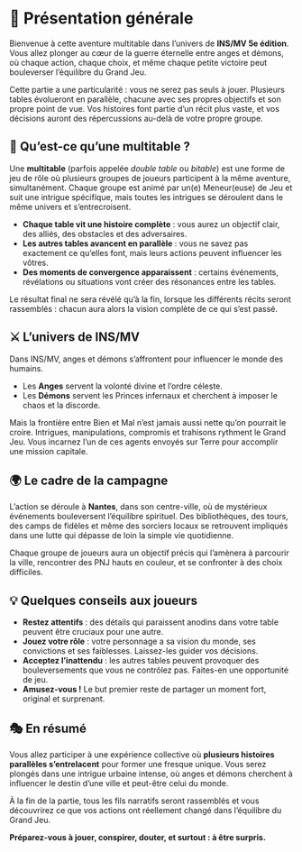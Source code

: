 # 📖 Présentation générale

Bienvenue à cette aventure multitable dans l’univers de **INS/MV 5e édition**.
Vous allez plonger au cœur de la guerre éternelle entre anges et démons, où chaque action, chaque choix, et même chaque petite victoire peut bouleverser l’équilibre du Grand Jeu.

Cette partie a une particularité : vous ne serez pas seuls à jouer.
Plusieurs tables évolueront en parallèle, chacune avec ses propres objectifs et son propre point de vue. Vos histoires font partie d’un récit plus vaste, et vos décisions auront des répercussions au-delà de votre propre groupe.

## 🎲 Qu’est-ce qu’une multitable ?

Une **multitable** (parfois appelée *double table* ou *bitable*) est une forme de jeu de rôle où plusieurs groupes de joueurs participent à la même aventure, simultanément.
Chaque groupe est animé par un(e) Meneur(euse) de Jeu et suit une intrigue spécifique, mais toutes les intrigues se déroulent dans le même univers et s’entrecroisent.

* **Chaque table vit une histoire complète** : vous aurez un objectif clair, des alliés, des obstacles et des adversaires.
* **Les autres tables avancent en parallèle** : vous ne savez pas exactement ce qu’elles font, mais leurs actions peuvent influencer les vôtres.
* **Des moments de convergence apparaissent** : certains événements, révélations ou situations vont créer des résonances entre les tables.

Le résultat final ne sera révélé qu’à la fin, lorsque les différents récits seront rassemblés : chacun aura alors la vision complète de ce qui s’est passé.

## ⚔️ L’univers de INS/MV

Dans INS/MV, anges et démons s’affrontent pour influencer le monde des humains.

* Les **Anges** servent la volonté divine et l’ordre céleste.
* Les **Démons** servent les Princes infernaux et cherchent à imposer le chaos et la discorde.

Mais la frontière entre Bien et Mal n’est jamais aussi nette qu’on pourrait le croire. Intrigues, manipulations, compromis et trahisons rythment le Grand Jeu. Vous incarnez l’un de ces agents envoyés sur Terre pour accomplir une mission capitale.

## 🌍 Le cadre de la campagne

L’action se déroule à **Nantes**, dans son centre-ville, où de mystérieux événements bouleversent l’équilibre spirituel.
Des bibliothèques, des tours, des camps de fidèles et même des sorciers locaux se retrouvent impliqués dans une lutte qui dépasse de loin la simple vie quotidienne.

Chaque groupe de joueurs aura un objectif précis qui l’amènera à parcourir la ville, rencontrer des PNJ hauts en couleur, et se confronter à des choix difficiles.

## 💡 Quelques conseils aux joueurs

* **Restez attentifs** : des détails qui paraissent anodins dans votre table peuvent être cruciaux pour une autre.
* **Jouez votre rôle** : votre personnage a sa vision du monde, ses convictions et ses faiblesses. Laissez-les guider vos décisions.
* **Acceptez l’inattendu** : les autres tables peuvent provoquer des bouleversements que vous ne contrôlez pas. Faites-en une opportunité de jeu.
* **Amusez-vous !** Le but premier reste de partager un moment fort, original et surprenant.

## 🎭 En résumé

Vous allez participer à une expérience collective où **plusieurs histoires parallèles s’entrelacent** pour former une fresque unique.
Vous serez plongés dans une intrigue urbaine intense, où anges et démons cherchent à influencer le destin d’une ville et peut-être celui du monde.

À la fin de la partie, tous les fils narratifs seront rassemblés et vous découvrirez ce que vos actions ont réellement changé dans l’équilibre du Grand Jeu.

**Préparez-vous à jouer, conspirer, douter, et surtout : à être surpris.**

